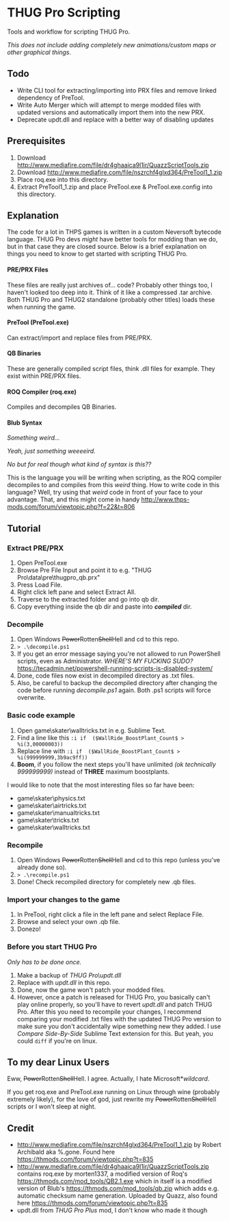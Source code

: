 # THUG Pro Scripting
Tools and workflow for scripting THUG Pro.

*This does not include adding completely new animations/custom maps or other graphical things*.

## Todo
* Write CLI tool for extracting/importing into PRX files and remove linked dependency of PreTool.
* Write Auto Merger which will attempt to merge modded files with updated versions and automatically import them into the new PRX.
* Deprecate updt.dll and replace with a better way of disabling updates

## Prerequisites
1. Download http://www.mediafire.com/file/dr4ghaaica9l1ir/QuazzScriptTools.zip
2. Download http://www.mediafire.com/file/nszrchf4glxd364/PreTool1_1.zip
3. Place roq.exe into this directory.
4. Extract PreTool1_1.zip and place PreTool.exe & PreTool.exe.config into this directory.

## Explanation
The code for a lot in THPS games is written in a custom Neversoft bytecode language. THUG Pro devs *might* have better tools for modding than we do, but in that case they are closed source. Below is a brief explanation on things you need to know to get started with scripting THUG Pro.

#### PRE/PRX Files
These files are really just archives of... code? Probably other things too, I haven't looked too deep into it. Think of it like a compressed .tar archive. Both THUG Pro and THUG2 standalone (probably other titles) loads these when running the game.

#### PreTool (PreTool.exe)
Can extract/import and replace files from PRE/PRX.

#### QB Binaries
These are generally compiled script files, think .dll files for example. They exist within PRE/PRX files.

#### ROQ Compiler (roq.exe)
Compiles and decompiles QB Binaries.

#### Blub Syntax
*Something weird...*

*Yeah, just something weeeeird.*

*No but for real though what kind of syntax is this??*

This is the language you will be writing when scripting, as the ROQ compiler decompiles to and compiles from this *weird* thing. How to write code in this language? Well, try using that *weird* code in front of your face to your advantage. That, and this might come in handy http://www.thps-mods.com/forum/viewtopic.php?f=22&t=806

## Tutorial

### Extract PRE/PRX
1. Open PreTool.exe
2. Browse Pre File Input and point it to e.g. "THUG Pro\data\pre\thugpro_qb.prx"
3. Press Load File.
4. Right click left pane and select Extract All.
5. Traverse to the extracted folder and go into qb dir.
6. Copy everything inside the qb dir and paste into ***compiled*** dir.

### Decompile
1. Open Windows ~~Power~~Rotten~~Shell~~Hell and cd to this repo.
2. `> .\decompile.ps1`
3. If you get an error message saying you're not allowed to run PowerShell scripts, even as Administrator. *WHERE'S MY FUCKING SUDO?* https://tecadmin.net/powershell-running-scripts-is-disabled-system/
3. Done, code files now exist in decompiled directory as .txt files.
4. Also, be careful to backup the decompiled directory after changing the code before running *decompile.ps1* again. Both .ps1 scripts will force overwrite.

### Basic code example
1. Open game\skater\walltricks.txt in e.g. Sublime Text.
2. Find a line like this `:i if  ($WallRide_BoostPlant_Count$ > %i(3,00000003))`
3. Replace line with `:i if  ($WallRide_BoostPlant_Count$ > %i(999999999,3b9ac9ff)) `
4. **Boom**, if you follow the next steps you'll have unlimited *(ok technically 999999999)* instead of **THREE** maximum boostplants.

I would like to note that the most interesting files so far have been:

* game\skater\physics.txt
* game\skater\airtricks.txt
* game\skater\manualtricks.txt
* game\skater\tricks.txt
* game\skater\walltricks.txt

### Recompile
1. Open Windows ~~Power~~Rotten~~Shell~~Hell and cd to this repo (unless you've already done so).
2. `> .\recompile.ps1`
3. Done! Check recompiled directory for completely new .qb files.

### Import your changes to the game
1. In PreTool, right click a file in the left pane and select Replace File.
2. Browse and select your own .qb file.
3. Donezo!

### Before you start THUG Pro
*Only has to be done once.*

1. Make a backup of *THUG Pro\updt.dll*
2. Replace with *updt.dll* in this repo.
3. Done, now the game won't patch your modded files.
4. However, once a patch is released for THUG Pro, you basically can't play online properly, so you'll have to revert *updt.dll* and patch THUG Pro. After this you need to recompile your changes, I recommend comparing your modified .txt files with the updated THUG Pro version to make sure you don't accidentally wipe something new they added. I use *Compare Side-By-Side* Sublime Text extension for this. But yeah, you could `diff` if you're on linux.

## To my dear Linux Users
Eww, ~~Power~~Rotten~~Shell~~Hell. I agree. Actually, I hate Microsoft\**wildcard*.

If you get roq.exe and PreTool.exe running on Linux through wine (probably extremely likely), for the love of god, just rewrite my ~~Power~~Rotten~~Shell~~Hell scripts or I won't sleep at night.

## Credit
* http://www.mediafire.com/file/nszrchf4glxd364/PreTool1_1.zip by Robert Archibald aka %.gone. Found here https://thmods.com/forum/viewtopic.php?t=835
* http://www.mediafire.com/file/dr4ghaaica9l1ir/QuazzScriptTools.zip contains roq.exe by morten1337, a modified version of Roq's https://thmods.com/mod_tools/QB2.1.exe which in itself is a modified version of Blub's https://thmods.com/mod_tools/qb.zip which adds e.g. automatic checksum name generation. Uploaded by Quazz, also found here https://thmods.com/forum/viewtopic.php?t=835
* updt.dll from *THUG Pro Plus* mod, I don't know who made it though